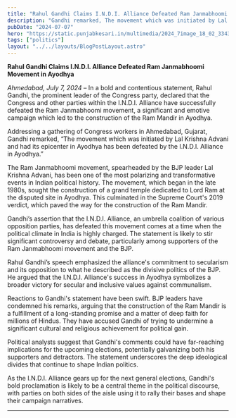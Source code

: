 ```yaml
---
title: "Rahul Gandhi Claims I.N.D.I. Alliance Defeated Ram Janmabhoomi Movement in Ayodhya"
description: "Gandhi remarked, The movement which was initiated by Lal Krishna Advani and had its epicenter in Ayodhya has been defeated by the I.N.D.I. Alliance in Ayodhya."
pubDate: "2024-07-07"
hero: "https://static.punjabkesari.in/multimedia/2024_7image_18_02_334339950rahulgandhi.jpg"
tags: ["politics"]
layout: "../../layouts/BlogPostLayout.astro"
---
```

**Rahul Gandhi Claims I.N.D.I. Alliance Defeated Ram Janmabhoomi Movement in Ayodhya**

*Ahmedabad, July 7, 2024* – In a bold and contentious statement, Rahul Gandhi, the prominent leader of the Congress party, declared that the Congress and other parties within the I.N.D.I. Alliance have successfully defeated the Ram Janmabhoomi movement, a significant and emotive campaign which led to the construction of the Ram Mandir in Ayodhya.

Addressing a gathering of Congress workers in Ahmedabad, Gujarat, Gandhi remarked, “The movement which was initiated by Lal Krishna Advani and had its epicenter in Ayodhya has been defeated by the I.N.D.I. Alliance in Ayodhya.”

The Ram Janmabhoomi movement, spearheaded by the BJP leader Lal Krishna Advani, has been one of the most polarizing and transformative events in Indian political history. The movement, which began in the late 1980s, sought the construction of a grand temple dedicated to Lord Ram at the disputed site in Ayodhya. This culminated in the Supreme Court's 2019 verdict, which paved the way for the construction of the Ram Mandir.

Gandhi’s assertion that the I.N.D.I. Alliance, an umbrella coalition of various opposition parties, has defeated this movement comes at a time when the political climate in India is highly charged. The statement is likely to stir significant controversy and debate, particularly among supporters of the Ram Janmabhoomi movement and the BJP.

Rahul Gandhi’s speech emphasized the alliance's commitment to secularism and its opposition to what he described as the divisive politics of the BJP. He argued that the I.N.D.I. Alliance's success in Ayodhya symbolizes a broader victory for secular and inclusive values against communalism.

Reactions to Gandhi's statement have been swift. BJP leaders have condemned his remarks, arguing that the construction of the Ram Mandir is a fulfillment of a long-standing promise and a matter of deep faith for millions of Hindus. They have accused Gandhi of trying to undermine a significant cultural and religious achievement for political gain.

Political analysts suggest that Gandhi's comments could have far-reaching implications for the upcoming elections, potentially galvanizing both his supporters and detractors. The statement underscores the deep ideological divides that continue to shape Indian politics.

As the I.N.D.I. Alliance gears up for the next general elections, Gandhi's bold proclamation is likely to be a central theme in the political discourse, with parties on both sides of the aisle using it to rally their bases and shape their campaign narratives.

---